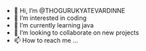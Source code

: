 - 👋 Hi, I’m @THOGURUKYATEVARDINNE
- 👀 I’m interested in coding
- 🌱 I’m currently learning java
- 💞️ I’m looking to collaborate on new projects
- 📫 How to reach me ...

<!---
THOGURUKYATEVARDINNE/THOGURUKYATEVARDINNE is a ✨ special ✨ repository because its `README.md` (this file) appears on your GitHub profile.
You can click the Preview link to take a look at your changes.
--->
